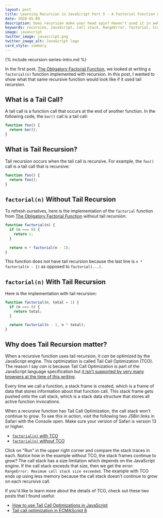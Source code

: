 ```yaml
---
layout: post
title: Learning Recursion in JavaScript Part 5 - A Factorial Function with Tail Recursion
date: 2020-05-09
description: Does recursion make your head spin? Haven't used it in awhile and want a refresher? If so, this series is for you.
keywords: recursion, JavaScript, call stack, RangeError, factorial, tco, tail call optimization, tail recursion, proper tail calls
image: javascript
twitter_image: javascript.png
twitter_image_alt: JavaScript logo
card_style: summary
---
```


{% include recursion-series-intro.md %}

In the first post, [The Obligatory Factorial Function](/2019/03/26/learning-recursion-in-javascript-part-1.html), we looked at writing a `factorial(n)` function implemented with recursion. In this post, I wanted to show what that same recursive function would look like if it used tail recursion.

## What is a Tail Call?

A tail call is a function call that occurs at the end of another function. In the following code, the `bar()` call is a tail call:

```js
function foo() {
  return bar();
}
```

## What is Tail Recursion?

Tail recursion occurs when the tail call is recursive. For example, the `foo()` call is a tail call that is recursive:

```js
function foo() {
  return foo();
}
```

## `factorial(n)` Without Tail Recursion

To refresh ourselves, here is the implementation of the `factorial` function from [The Obligatory Factorial Function](/2019/03/26/learning-recursion-in-javascript-part-1.html) without tail recursion:

```js
function factorial(n) {
  if (n === 0) {
    return 1;
  }
  
  return n * factorial(n - 1);
}
```

This function does not have tail recursion because the last line is `n * factorial(n - 1)` as opposed to `factorial(...)`.

## `factorial(n)` With Tail Recursion

Here is the implementation with tail recursion:

```js
function factorial(n, total = 1) {
  if (n === 0) {
    return total;
  }

  return factorial(n - 1, n * total);
}
```

## Why does Tail Recursion matter?

When a recursive function uses tail recursion, it _can_ be optimized by the JavaScript engine. This optimization is called Tail Call Optimization (TCO). The reason I say _can_ is because Tail Call Optimization is part of the JavaScript language specification but [it isn't supported by very many browsers at the time of this writing](https://kangax.github.io/compat-table/es6/#test-proper_tail_calls_(tail_call_optimisation)).

Every time we call a function, a stack frame is created, which is a frame of data that stores information about that function call. This stack frame gets pushed onto the call stack, which is a stack data structure that stores all active function invocations.

When a recursive function has Tail Call Optimization, the call stack won't continue to grow. To see this in action, visit the following two JSBin links in Safari with the Console open. Make sure your version of Safari is version 13 or higher.

* [`factorial(n)` with TCO](https://jsbin.com/baqecefofi/2/edit?js,console)
* [`factorial(n)` without TCO](https://jsbin.com/nuxavubetu/1/edit?js,console)

Click on "Run" in the upper right corner and compare the stack traces in each. Notice how in the example without TCO, the stack frames continue to grow? The call stack has a size limitation which depends on the JavaScript engine. If the call stack exceeds that size, then we get the error: `RangeError: Maximum call stack size exceeded`. The example with TCO ends up using less memory because the call stack doesn't continue to grow on each recursive call.

If you'd like to learn more about the details of TCO, check out these two posts that I found useful:

* [How to use Tail Call Optimizations in JavaScript](https://medium.com/javascript-in-plain-english/javascript-optimizations-tail-call-optimization-tco-471b4f8e4f37)
* [Tail call optimization in ECMAScript 6](https://2ality.com/2015/06/tail-call-optimization.html)


